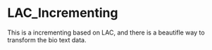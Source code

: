 # LAC_Incrementing
This is a incrementing based on LAC, and there is a beautifle way to transform the bio text data.
